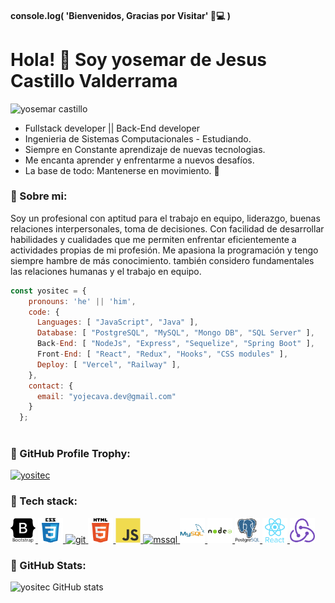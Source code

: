  #### console.log( 'Bienvenidos, Gracias por Visitar' 🤚💻 )
 
# Hola! 👋 Soy yosemar de Jesus Castillo Valderrama

![yosemar castillo](https://user-images.githubusercontent.com/116313313/230794782-53d08537-9057-423f-8c8f-82bf6b96e7b4.png)



* Fullstack developer || Back-End developer
* Ingenieria de Sistemas Computacionales - Estudiando.
* Siempre en Constante aprendizaje de nuevas tecnologias.
* Me encanta aprender y enfrentarme a nuevos desafíos.
* La base de todo: Mantenerse en movimiento. 🚀



###  📌  Sobre mi:
Soy un profesional con aptitud para el
trabajo en equipo, liderazgo, buenas
relaciones interpersonales, toma de
decisiones. Con facilidad de desarrollar
habilidades y cualidades que me permiten
enfrentar eficientemente a actividades
propias de mi profesión.
Me apasiona la programación y tengo siempre hambre de más conocimiento.
también considero fundamentales las relaciones humanas y el trabajo en equipo.

```js
const yositec = {
    pronouns: 'he' || 'him',
    code: {
      Languages: [ "JavaScript", "Java" ],
      Database: [ "PostgreSQL", "MySQL", "Mongo DB", "SQL Server" ],
      Back-End: [ "NodeJs", "Express", "Sequelize", "Spring Boot" ],
      Front-End: [ "React", "Redux", "Hooks", "CSS modules" ],
      Deploy: [ "Vercel", "Railway" ],
    },
    contact: {
      email: "yojecava.dev@gmail.com"
    }
  }; 
  
```
###  📌  GitHub Profile Trophy:
<p align="left"> <a href="https://github.com/ryo-ma/github-profile-trophy"><img src="https://github-profile-trophy.vercel.app/?username=yositec" alt="yositec" /></a> </p>

###  📌  Tech stack:
<p align="left"> <a href="https://getbootstrap.com" target="_blank" rel="noreferrer"> <img src="https://raw.githubusercontent.com/devicons/devicon/master/icons/bootstrap/bootstrap-plain-wordmark.svg" alt="bootstrap" width="40" height="40"/> </a> <a href="https://www.w3schools.com/css/" target="_blank" rel="noreferrer"> <img src="https://raw.githubusercontent.com/devicons/devicon/master/icons/css3/css3-original-wordmark.svg" alt="css3" width="40" height="40"/> </a> <a href="https://git-scm.com/" target="_blank" rel="noreferrer"> <img src="https://www.vectorlogo.zone/logos/git-scm/git-scm-icon.svg" alt="git" width="40" height="40"/> </a> <a href="https://www.w3.org/html/" target="_blank" rel="noreferrer"> <img src="https://raw.githubusercontent.com/devicons/devicon/master/icons/html5/html5-original-wordmark.svg" alt="html5" width="40" height="40"/> </a> <a href="https://developer.mozilla.org/en-US/docs/Web/JavaScript" target="_blank" rel="noreferrer"> <img src="https://raw.githubusercontent.com/devicons/devicon/master/icons/javascript/javascript-original.svg" alt="javascript" width="40" height="40"/> </a> <a href="https://www.microsoft.com/en-us/sql-server" target="_blank" rel="noreferrer"> <img src="https://www.svgrepo.com/show/303229/microsoft-sql-server-logo.svg" alt="mssql" width="40" height="40"/> </a> <a href="https://www.mysql.com/" target="_blank" rel="noreferrer"> <img src="https://raw.githubusercontent.com/devicons/devicon/master/icons/mysql/mysql-original-wordmark.svg" alt="mysql" width="40" height="40"/> </a> <a href="https://nodejs.org" target="_blank" rel="noreferrer"> <img src="https://raw.githubusercontent.com/devicons/devicon/master/icons/nodejs/nodejs-original-wordmark.svg" alt="nodejs" width="40" height="40"/> </a> <a href="https://www.postgresql.org" target="_blank" rel="noreferrer"> <img src="https://raw.githubusercontent.com/devicons/devicon/master/icons/postgresql/postgresql-original-wordmark.svg" alt="postgresql" width="40" height="40"/> </a> <a href="https://reactjs.org/" target="_blank" rel="noreferrer"> <img src="https://raw.githubusercontent.com/devicons/devicon/master/icons/react/react-original-wordmark.svg" alt="react" width="40" height="40"/> </a> <a href="https://redux.js.org" target="_blank" rel="noreferrer"> <img src="https://raw.githubusercontent.com/devicons/devicon/master/icons/redux/redux-original.svg" alt="redux" width="40" height="40"/> </a> </p>

###  📌  GitHub Stats:
![yositec GitHub stats](https://github-readme-stats.vercel.app/api?username=yositec&count_private=true&theme=yeblu)





